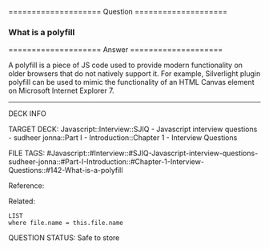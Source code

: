 ==================== Question ====================  

### What is a polyfill  

==================== Answer ====================  

A polyfill is a piece of JS code used to provide modern functionality on older
browsers that do not natively support it. For example, Silverlight plugin
polyfill can be used to mimic the functionality of an HTML Canvas element on
Microsoft Internet Explorer 7.

---

DECK INFO

TARGET DECK: Javascript::Interview::SJIQ - Javascript interview questions -
sudheer jonna::Part I - Introduction::Chapter 1 - Interview Questions

FILE TAGS:
#Javascript::#Interview::#SJIQ-Javascript-interview-questions-sudheer-jonna::#Part-I-Introduction::#Chapter-1-Interview-Questions::#142-What-is-a-polyfill

Reference:

Related:

```dataview
LIST
where file.name = this.file.name
```

QUESTION STATUS: Safe to store

